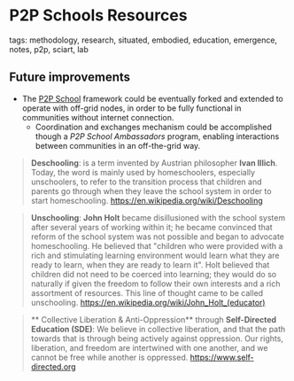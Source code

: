 # P2P Schools Resources 

tags: methodology, research, situated, embodied, education, emergence, notes, p2p, sciart, lab


## Future improvements

* The [P2P School](p2p-schools-notes.md) framework could be eventually forked and extended to operate with off-grid nodes, in order to be fully functional in communities without internet connection.
  * Coordination and exchanges mechanism could be accomplished though a *P2P School Ambassadors* program, enabling interactions between communities in an off-the-grid way.


> **Deschooling**: is a term invented by Austrian philosopher **Ivan Illich**. Today, the word is mainly used by homeschoolers, especially unschoolers, to refer to the transition process that children and parents go through when they leave the school system in order to start homeschooling. https://en.wikipedia.org/wiki/Deschooling

> **Unschooling**: **John Holt** became disillusioned with the school system after several years of working within it; he became convinced that reform of the school system was not possible and began to advocate homeschooling. He believed that "children who were provided with a rich and stimulating learning environment would learn what they are ready to learn, when they are ready to learn it". Holt believed that children did not need to be coerced into learning; they would do so naturally if given the freedom to follow their own interests and a rich assortment of resources. This line of thought came to be called unschooling. https://en.wikipedia.org/wiki/John_Holt_(educator)

> ** Collective Liberation & Anti-Oppression** through **Self-Directed Education (SDE)**: We believe in collective liberation, and that the path towards that is through being actively against oppression. Our rights, liberation, and freedom are intertwined with one another, and we cannot be free while another is oppressed. https://www.self-directed.org